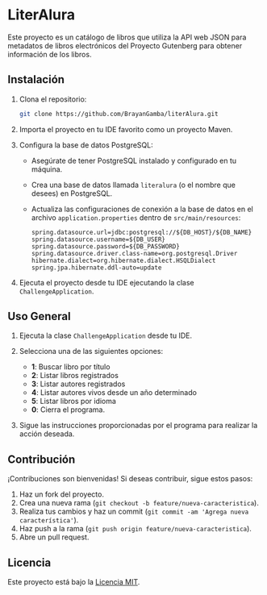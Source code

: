 # LiterAlura

Este proyecto es un catálogo de libros que utiliza la API web JSON para metadatos de libros electrónicos del Proyecto Gutenberg para obtener información de los libros.

## Instalación

1. Clona el repositorio:

    ```bash
    git clone https://github.com/BrayanGamba/literAlura.git
    ```

2. Importa el proyecto en tu IDE favorito como un proyecto Maven.

3. Configura la base de datos PostgreSQL:
   - Asegúrate de tener PostgreSQL instalado y configurado en tu máquina.
   - Crea una base de datos llamada `literalura` (o el nombre que desees) en PostgreSQL.
   - Actualiza las configuraciones de conexión a la base de datos en el archivo `application.properties` dentro de `src/main/resources`:

     ```properties
     spring.datasource.url=jdbc:postgresql://${DB_HOST}/${DB_NAME}
	 spring.datasource.username=${DB_USER}
	 spring.datasource.password=${DB_PASSWORD}
	 spring.datasource.driver.class-name=org.postgresql.Driver
	 hibernate.dialect=org.hibernate.dialect.HSQLDialect
	 spring.jpa.hibernate.ddl-auto=update
     ```

4. Ejecuta el proyecto desde tu IDE ejecutando la clase `ChallengeApplication`.

## Uso General

1. Ejecuta la clase `ChallengeApplication` desde tu IDE.

2. Selecciona una de las siguientes opciones:

   - **1**: Buscar libro por título
   - **2**: Listar libros registrados
   - **3**: Listar autores registrados
   - **4**: Listar autores vivos desde un año determinado
   - **5**: Listar libros por idioma
   - **0**: Cierra el programa.

3. Sigue las instrucciones proporcionadas por el programa para realizar la acción deseada.

## Contribución

¡Contribuciones son bienvenidas! Si deseas contribuir, sigue estos pasos:

1. Haz un fork del proyecto.
2. Crea una nueva rama (`git checkout -b feature/nueva-caracteristica`).
3. Realiza tus cambios y haz un commit (`git commit -am 'Agrega nueva característica'`).
4. Haz push a la rama (`git push origin feature/nueva-caracteristica`).
5. Abre un pull request.

## Licencia

Este proyecto está bajo la [Licencia MIT](LICENSE).
